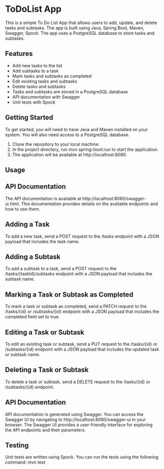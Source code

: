 # ToDoList App

This is a simple To Do List App that allows users to add, update, and delete tasks and subtasks. 
The app is built using Java, Spring Boot, Maven, Swagger, Spock. 
The app uses a PostgreSQL database to store tasks and subtasks.

Features
-------------------------
* Add new tasks to the list
* Add subtasks to a task
* Mark tasks and subtasks as completed
* Edit existing tasks and subtasks
* Delete tasks and subtasks
* Tasks and subtasks are stored in a PostgreSQL database
* API documentation with Swagger
* Unit tests with Spock

Getting Started
-------------------------
To get started, you will need to have Java and Maven installed on your system. 
You will also need access to a PostgreSQL database.

1. Clone the repository to your local machine.
2. In the project directory, run mvn spring-boot:run to start the application.
3. The application will be available at http://localhost:8080.

Usage
-------------------------
API Documentation
-------------------------
The API documentation is available at http://localhost:8080/swagger-ui.html. 
This documentation provides details on the available endpoints and how to use them.

Adding a Task
-------------------------
To add a new task, send a POST request to the /tasks endpoint with a JSON payload that includes the task name.

Adding a Subtask
-------------------------
To add a subtask to a task, send a POST request to the /tasks/{taskId}/subtasks endpoint with a JSON payload that includes the subtask name. 

Marking a Task or Subtask as Completed
-------------------------
To mark a task or subtask as completed, send a PATCH request to the /tasks/{id} or /subtasks/{id} endpoint with a JSON payload that includes the completed field set to true. 

Editing a Task or Subtask
-------------------------
To edit an existing task or subtask, send a PUT request to the /tasks/{id} or /subtasks/{id} endpoint with a JSON payload that includes the updated task or subtask name. 

Deleting a Task or Subtask
-------------------------
To delete a task or subtask, send a DELETE request to the /tasks/{id} or /subtasks/{id} endpoint.

API Documentation
-------------------------
API documentation is generated using Swagger. You can access the Swagger UI by navigating to http://localhost:8080/swagger-ui in your browser. The Swagger UI provides a user-friendly interface for exploring the API endpoints and their parameters.

Testing
-------------------------
Unit tests are written using Spock. You can run the tests using the following command: mvn test

